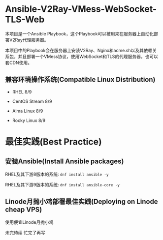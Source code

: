 # Ansible-V2Ray-VMess-WebSocket-TLS-Web

本项目是一个Ansible Playbook，这个Playbook可以被用来在服务器上自动化部署V2Ray代理服务器。

本项目中的Playbook会在服务器上安装V2Ray、Nginx和acme.sh以及其依赖关系包，并且部署一个VMess协议，使用WebSocket和TLS的代理服务器，也可以套CDN使用。

## 兼容环境操作系统(Compatible Linux Distribution)

* RHEL 8/9

* CentOS Stream 8/9
 
* Alma Linux 8/9

* Rocky Linux 8/9

# 最佳实践(Best Practice)

## 安装Ansible(Install Ansible packages)

RHEL及其下游8版本的系统: `dnf install ansible -y`

RHEL及其下游9版本的系统: `dnf install ansible-core -y`

## Linode月抛小鸡部署最佳实践(Deploying on Linode cheap VPS)

使用便宜Linode月抛小鸡

未完待续 忙完了再写
